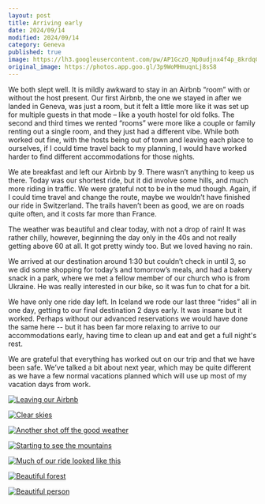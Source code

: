 ```yaml
---
layout: post
title: Arriving early
date: 2024/09/14
modified: 2024/09/14
category: Geneva
published: true
image: https://lh3.googleusercontent.com/pw/AP1GczO_Np0udjnx4f4p_8krdqCjERQ8rLxQFhQndvFOR8N3y0p-Z8r-2_-u8OUDee-AO_LOVRAyZliA2W_qF1gNC2X_m-hglU5Uou_3j_EHe7f2YmdDW-t2=s0-no
original_image: https://photos.app.goo.gl/3p9WoMHmuqnLj8sS8
---
```


We both slept well. It is mildly awkward to stay in an Airbnb “room” with or without the host present. Our first Airbnb, the one we stayed in after we landed in Geneva, was just a room, but it felt a little more like it was set up for multiple guests in that mode – like a youth hostel for old folks. The second and third times we rented “rooms” were more like a couple or family renting out a single room, and they just had a different vibe. While both worked out fine, with the hosts being out of town and leaving each place to ourselves, if I could time travel back to my planning, I would have worked harder to find different accommodations for those nights.

We ate breakfast and left our Airbnb by 9. There wasn’t anything to keep us there. Today was our shortest ride, but it did involve some hills, and much more riding in traffic. We were grateful not to be in the mud though. Again, if I could time travel and change the route, maybe we wouldn’t have finished our ride in Switzerland. The trails haven’t been as good, we are on roads quite often, and it costs far more than France. 

The weather was beautiful and clear today, with not a drop of rain! It was rather chilly, however, beginning the day only in the 40s and not really getting above 60 at all. It got pretty windy too. But we loved having no rain.

We arrived at our destination around 1:30 but couldn’t check in until 3, so we did some shopping for today’s and tomorrow’s meals, and had a bakery snack in a park, where we met a fellow member of our church who is from Ukraine. He was really interested in our bike, so it was fun to chat for a bit.

We have only one ride day left. In Iceland we rode our last three “rides” all in one day, getting to our final destination 2 days early. It was insane but it worked. Perhaps without our advanced reservations we would have done the same here -- but it has been far more relaxing to arrive to our accommodations early, having time to clean up and eat and get a full night's rest.

We are grateful that everything has worked out on our trip and that we have been safe. We’ve talked a bit about next year, which may be quite different as we have a few normal vacations planned which will use up most of my vacation days from work.


[![Leaving our Airbnb](https://lh3.googleusercontent.com/pw/AP1GczO6_qihMiBW6X7gXIICBndxzj6oTGYBsLxoZuyZHcWDCDdKkhGcwAglx0bvAfGH80LlfnrYElaikmKUB6i1CpzObR7N09s_b0OMirHBqzygMcy8Zihq=s0-no)](https://photos.app.goo.gl/6Eyms6NvDzZdQfKw8)

[![Clear skies ](https://lh3.googleusercontent.com/pw/AP1GczObLsCWnBB73qmt-BJ0IlZDQQ5fp0JTyvKwa8Q8yt2J39rFXet-3_bWZL_661Bb0G3G1VKQ4R-CxA224gm0rGFVPwUB8UOS9CYm0aeSnX_7otEVWMdz=s0-no)](https://photos.app.goo.gl/GEjhYKtUYsPw5B2W9)

[![Another shot off the good weather](https://lh3.googleusercontent.com/pw/AP1GczPCMUysYNIGNKJbr8EhCIX08g8T4GqI8DDQKfhuJzmCHPpZgl63fh3UwDecUUs6dmb0P82Ir9x7rclqIIdzwbz21RoRDsc74J6JPuHxoT4l_Id6vk8Y=s0-no)](https://photos.app.goo.gl/tecop1wu5mfcGKf99)

[![Starting to see the mountains](https://lh3.googleusercontent.com/pw/AP1GczO7nMFA3UWFMMSDUku8R9l9aIVF-QOmHXX4EPY7CdV5ILPVRJK3df7BJ-F8AmRTzOcz0ck9MYQvM0EVRmcnhQQ4nAHytKYVxq3wkB5jw9s9UlHU7fKh=s0-no)](https://photos.app.goo.gl/HMUmderrmPge4sT2A)

[![Much of our ride looked like this](https://lh3.googleusercontent.com/pw/AP1GczNvvEMjYhAJ_IQYN8lbhuLUbZo5rw6SI_9V-uiFcC1OUlLQVuU2xRXbRemVsgA87B162CMkQNZbrl17k7lNglD0AdQun_CICw2HEPPtr-2YS8QN0vZw=s0-no)](https://photos.app.goo.gl/RiQDwsn1YfYHhCkx8)

[![Beautiful forest](https://lh3.googleusercontent.com/pw/AP1GczPT4T82NjpUsaHi8Jz97h3YbGV3zSTKK0q_LyzaQ0zlCWqmtt_1kNHLRZP1cwYKnKnpt8i5Eluzm3sah_CDJk6c64_THebEOrI6ChhBPxOnPm7-6_ME=s0-no)](https://photos.app.goo.gl/tNeDenewANtppngDA)

[![Beautiful person ](https://lh3.googleusercontent.com/pw/AP1GczPg79NPoEWBt3l1P76vzAR0RIPT8vJQByr319ea8ySQ6wOqJ1qrSNe-PDithqzW5um1NxKdnXmYkxWArLQm-HzUX0hbggWTrfdnfrNgtcYki_IRe29F=s0-no)](https://photos.app.goo.gl/refqGTW9Lpb768jp9)








